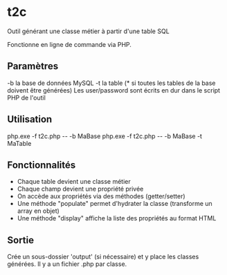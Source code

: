 # t2c
Outil générant une classe métier à partir d'une table SQL

Fonctionne en ligne de commande via PHP.

## Paramètres
-b la base de données MySQL
-t la table (* si toutes les tables de la base doivent être générées)
Les user/password sont écrits en dur dans le script PHP de l'outil

## Utilisation
php.exe -f t2c.php -- -b MaBase 
php.exe -f t2c.php -- -b MaBase -t MaTable

## Fonctionnalités
* Chaque table devient une classe métier
* Chaque champ devient une propriété privée
* On accède aux propriétés via des méthodes (getter/setter)
* Une méthode "populate" permet d'hydrater la classe (transforme un array en objet)
* Une méthode "display" affiche la liste des propriétés au format HTML

## Sortie
Crée un sous-dossier 'output' (si nécessaire) et y place les classes générées.
Il y a un fichier .php par classe. 
